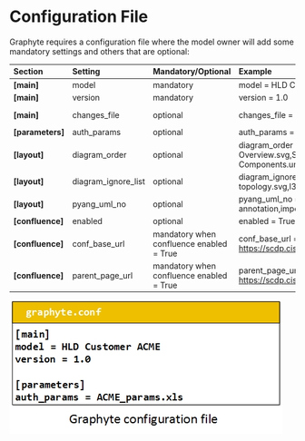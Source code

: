 # Configuration File

Graphyte requires a configuration file where the model owner will add some mandatory settings and others that are optional:

| Section | Setting | Mandatory/Optional | Example | Description |
|:------- |:------- |:------- |:------- |:------- |
| **[main]** | model | mandatory | model = HLD Customer ACME | Global name of the model. It will appear in all modules. |
| **[main]** | version | mandatory | version = 1.0 | Version of the model. |
| **[main]** | changes_file | optional | changes_file = CHANGES.txt | Text file with log of changes for the model. It will show in "Changes" tab in the navigation menu. |
| **[parameters]** | auth_params | optional | auth_params = ACME_params.xls | Worksheet with the list of authorised parameters for template validation. |
| **[layout]** | diagram_order | optional | diagram_order = Overview.svg,Sequence.uml,Architecture Components.uml,Service.yang | Desired order for the modules in the navigation menu. Use exact diagram filenames (spaces allowed). Comma separated. |
| **[layout]** | diagram_ignore_list | optional | diagram_ignore_list = topology.svg,l3vpn.yang | List of diagram files to skip processing into modules. Use exact diagram filenames (spaces allowed). Comma separated. |
| **[layout]** | pyang_uml_no | optional | pyang_uml_no = annotation,import,typedef | PYANG options to skip when converting YANG into UML. (Allowed values: uses,leafref,identity,identityref,typedef,annotation,import,circles,stereotypes.) |
| **[confluence]** | enabled | optional | enabled = True | Upload model to confluence instance. |
| **[confluence]** | conf_base_url | mandatory when confluence enabled = True | conf_base_url = https://scdp.cisco.com/conf | Confluence Server Base URL |
| **[confluence]** | parent_page_url | mandatory when confluence enabled = True | parent_page_url = https://scdp.cisco.com/conf/display/TTD/ | URL of confluence page below which the model should be uploaded. |


![configfile.jpg](img/configfile.jpg)

